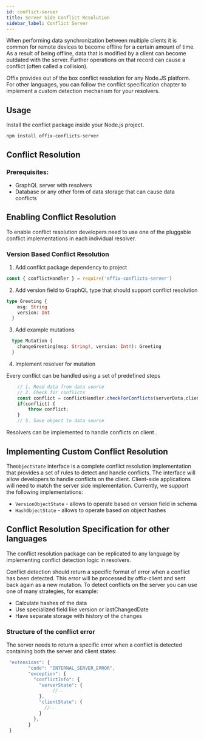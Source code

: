 ```yaml
---
id: conflict-server
title: Server Side Conflict Resolution
sidebar_label: Conflict Server
---
```


When performing data synchronization between multiple clients it is common for remote devices to become offline for a certain amount of time. As a result of being offline, data that is modified by a client can become outdated with the server. Further operations on that record can cause a conflict (often called a collision).

Offix provides out of the box conflict resolution for any Node.JS platform.
For other languages, you can follow the conflict specification chapter to implement a custom detection mechanism for your resolvers. 

## Usage

Install the conflict package inside your Node.js project.

```
npm install offix-conflicts-server
```

## Conflict Resolution

### Prerequisites:

- GraphQL server with resolvers
- Database or any other form of data storage that can cause data conflicts

## Enabling Conflict Resolution

To enable conflict resolution developers need to use one of the pluggable conflict implementations in each individual resolver.


### Version Based Conflict Resolution

1. Add conflict package dependency to project

```javascript
const { conflictHandler } = require('offix-conflicts-server')
```

2. Add version field to GraphQL type that should support conflict resolution

```graphql
type Greeting {
    msg: String
    version: Int
  }
```

3. Add example mutations

```graphql
  type Mutation {
    changeGreeting(msg: String!, version: Int!): Greeting
  }
```

4. Implement resolver for mutation

Every conflict can be handled using a set of predefined steps

```javascript
    // 1. Read data from data source
    // 2. Check for conflicts
    const conflict = conflictHandler.checkForConflicts(serverData,clientData)
    if(conflict) {
        throw conflict;
    }
    // 5. Save object to data source
```

Resolvers can be implemented to handle conflicts on client .

## Implementing Custom Conflict Resolution

The`ObjectState` interface is a complete conflict resolution implementation that provides a set of rules to detect and handle conflicts. The interface will allow developers to handle conflicts on the client. Client-side applications will need to match the server side implementation. Currently, we support the following implementations:

- `VersionObjectState` - allows to operate based on version field in schema
- `HashObjectState` - allows to operate based on object hashes

## Conflict Resolution Specification for other languages

The conflict resolution package can be replicated to any language by implementing conflict detection logic in resolvers.

Conflict detection should return a specific format of error when a conflict has been detected. This error will be processed by offix-client and sent back again as a new mutation. To detect conflicts on the server 
you can use one of many strategies, for example:

- Calculate hashes of the data
- Use specialized field like version or lastChangedDate
- Have separate storage with history of the changes

### Structure of the conflict error

The server needs to return a specific error when a conflict is detected
containing both the server and client states:

```js
 "extensions": {
        "code": "INTERNAL_SERVER_ERROR",
        "exception": {
          "conflictInfo": {
            "serverState": {
                 //..
            },
            "clientState": {
              //..
            }
          },
        }
 }
```
